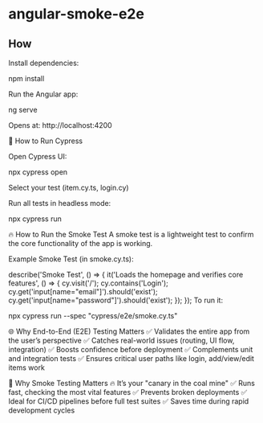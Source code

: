 # angular-smoke-e2e

## How

Install dependencies:

npm install

Run the Angular app:

ng serve

Opens at: http://localhost:4200

🧪 How to Run Cypress

Open Cypress UI:

npx cypress open

Select your test (item.cy.ts, login.cy)

Run all tests in headless mode:

npx cypress run

🔥 How to Run the Smoke Test
A smoke test is a lightweight test to confirm the core functionality of the app is working.

Example Smoke Test (in smoke.cy.ts):

describe('Smoke Test', () => {
  it('Loads the homepage and verifies core features', () => {
    cy.visit('/');
    cy.contains('Login');
    cy.get('input[name="email"]').should('exist');
    cy.get('input[name="password"]').should('exist');
  });
});
To run it:

npx cypress run --spec "cypress/e2e/smoke.cy.ts"

🌐 Why End-to-End (E2E) Testing Matters
✅ Validates the entire app from the user’s perspective
✅ Catches real-world issues (routing, UI flow, integration)
✅ Boosts confidence before deployment
✅ Complements unit and integration tests
✅ Ensures critical user paths like login, add/view/edit items work

🔎 Why Smoke Testing Matters
🔥 It’s your "canary in the coal mine"
✅ Runs fast, checking the most vital features
✅ Prevents broken deployments
✅ Ideal for CI/CD pipelines before full test suites
✅ Saves time during rapid development cycles
